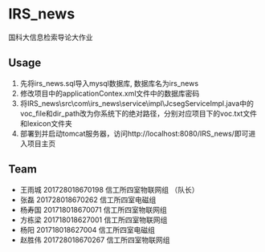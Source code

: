 # IRS_news
国科大信息检索导论大作业

## Usage
1. 先将irs_news.sql导入mysql数据库, 数据库名为irs_news
2. 修改项目中的applicationContex.xml文件中的数据库密码
3. 将IRS_news\src\com\irs_news\service\impl\JcsegServiceImpl.java中的voc_file和dir_path改为你系统下的绝对路径，分别对应项目下的voc.txt文件和lexicon文件夹
4. 部署到并启动tomcat服务器，访问http://localhost:8080/IRS_news/即可进入项目主页

## Team
- 王雨城  201728018670198 信工所四室物联网组 （队长）
- 张磊      201728018670262 信工所四室电磁组
- 杨寿国  201718018670071 信工所四室物联网组
- 方栋梁  201718018627001 信工所四室物联网组
- 杨阳      201718018627004 信工所四室电磁组
- 赵胜伟  201728018670267 信工所四室物联网组
